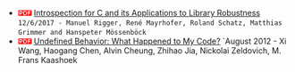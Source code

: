 * ![pdf doc](./img/pdf_doc.png?raw=true) [Introspection for C and its Applications to Library Robustness](https://arxiv.org/pdf/1712.01163v1.pdf) `12/6/2017 - Manuel Rigger, René Mayrhofer, Roland Schatz, Matthias Grimmer and Hanspeter Mössenböck`
* ![pdf doc](./img/pdf_doc.png?raw=true) [Undefined Behavior: What Happened to My Code?](https://people.csail.mit.edu/nickolai/papers/wang-undef-2012-08-21.pdf) `August 2012 - Xi Wang, Haogang Chen, Alvin Cheung, Zhihao Jia, Nickolai Zeldovich, M. Frans Kaashoek
